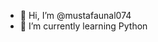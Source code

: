 - 👋 Hi, I’m @mustafaunal074
- 🌱 I’m currently learning Python

<!---
mustafaunal074/mustafaunal074 is a ✨ special ✨ repository because its `README.md` (this file) appears on your GitHub profile.
You can click the Preview link to take a look at your changes.
--->
